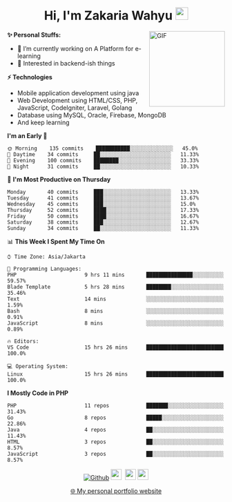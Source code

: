 <h1 align="center">Hi, I'm Zakaria Wahyu <img src="https://github.com/TheDudeThatCode/TheDudeThatCode/blob/master/Assets/Hi.gif" width="29px"></h1>

<img align="right" alt="GIF" height="175px" src="https://www.nayakapratama.co.id/wp-content/uploads/2019/07/Website-Maintenance.gif" />

**✨ Personal Stuffs:**
- 🔭 I’m currently working on A Platform for e-learning 
- 🌱 Interested in backend-ish things

**⚡ Technologies**
- Mobile application development using java
- Web Development using HTML/CSS, PHP, JavaScript, CodeIgniter, Laravel, Golang
- Database using MySQL, Oracle, Firebase, MongoDB
- And keep learning

<!--START_SECTION:waka-->
**I'm an Early 🐤** 

```text
🌞 Morning    135 commits    ███████████░░░░░░░░░░░░░░   45.0% 
🌆 Daytime    34 commits     ██░░░░░░░░░░░░░░░░░░░░░░░   11.33% 
🌃 Evening    100 commits    ████████░░░░░░░░░░░░░░░░░   33.33% 
🌙 Night      31 commits     ██░░░░░░░░░░░░░░░░░░░░░░░   10.33%

```
📅 **I'm Most Productive on Thursday** 

```text
Monday       40 commits     ███░░░░░░░░░░░░░░░░░░░░░░   13.33% 
Tuesday      41 commits     ███░░░░░░░░░░░░░░░░░░░░░░   13.67% 
Wednesday    45 commits     ███░░░░░░░░░░░░░░░░░░░░░░   15.0% 
Thursday     52 commits     ████░░░░░░░░░░░░░░░░░░░░░   17.33% 
Friday       50 commits     ████░░░░░░░░░░░░░░░░░░░░░   16.67% 
Saturday     38 commits     ███░░░░░░░░░░░░░░░░░░░░░░   12.67% 
Sunday       34 commits     ██░░░░░░░░░░░░░░░░░░░░░░░   11.33%

```


📊 **This Week I Spent My Time On** 

```text
⌚︎ Time Zone: Asia/Jakarta

💬 Programming Languages: 
PHP                      9 hrs 11 mins       ███████████████░░░░░░░░░░   59.57% 
Blade Template           5 hrs 28 mins       ████████░░░░░░░░░░░░░░░░░   35.46% 
Text                     14 mins             ░░░░░░░░░░░░░░░░░░░░░░░░░   1.59% 
Bash                     8 mins              ░░░░░░░░░░░░░░░░░░░░░░░░░   0.91% 
JavaScript               8 mins              ░░░░░░░░░░░░░░░░░░░░░░░░░   0.89%

🔥 Editors: 
VS Code                  15 hrs 26 mins      █████████████████████████   100.0%

💻 Operating System: 
Linux                    15 hrs 26 mins      █████████████████████████   100.0%

```

**I Mostly Code in PHP** 

```text
PHP                      11 repos            ███████░░░░░░░░░░░░░░░░░░   31.43% 
Go                       8 repos             █████░░░░░░░░░░░░░░░░░░░░   22.86% 
Java                     4 repos             ██░░░░░░░░░░░░░░░░░░░░░░░   11.43% 
HTML                     3 repos             ██░░░░░░░░░░░░░░░░░░░░░░░   8.57% 
JavaScript               3 repos             ██░░░░░░░░░░░░░░░░░░░░░░░   8.57%

```



<!--END_SECTION:waka-->

<p align="center">
<a href="https://github.com/zakariawahyu" target="_blank"><img alt="Github" src="https://img.shields.io/badge/GitHub-%2312100E.svg?&style=for-the-badge&logo=Github&logoColor=white" /></a>
<a href="https://www.twitter.com/_zakariawahyu"><img src="https://img.shields.io/badge/twitter-%231DA1F2.svg?&style=for-the-badge&logo=twitter&logoColor=white" height=25></a> 
<a href="https://www.linkedin.com/in/zakariawahyu"><img src="https://img.shields.io/badge/linkedin-%230077B5.svg?&style=for-the-badge&logo=linkedin&logoColor=white" height=25></a> 
<a href="https://www.instagram.com/_zakariawahyu"><img src="https://img.shields.io/badge/instagram-%23E4405F.svg?&style=for-the-badge&logo=instagram&logoColor=white" height=25></a></p>
<p align="center"><a href="https://www.zakariawahyu.com">🌐 My personal portfolio website</a></p>
